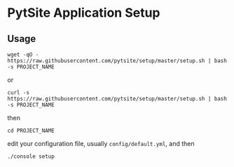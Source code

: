 # PytSite Application Setup

## Usage

```
wget -qO - https://raw.githubusercontent.com/pytsite/setup/master/setup.sh | bash -s PROJECT_NAME
```

or 

```
curl -s https://raw.githubusercontent.com/pytsite/setup/master/setup.sh | bash -s PROJECT_NAME
```

then

```
cd PROJECT_NAME
```

edit your configuration file, usually `config/default.yml`, and then

```
./console setup
```

